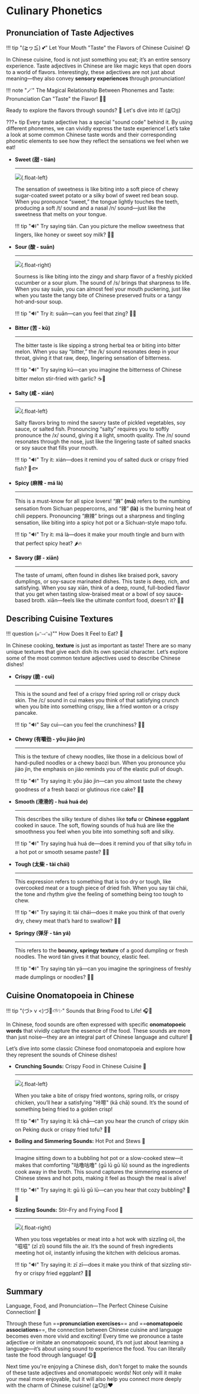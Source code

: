 # **Culinary Phonetics**
## Pronunciation of Taste Adjectives

!!! tip "(≧ヮ≦) 💕"
    Let Your Mouth "Taste" the Flavors of Chinese Cuisine! 😋

In Chinese cuisine, food is not just something you eat; it’s an entire sensory experience. Taste adjectives in Chinese are like magic keys that open doors to a world of flavors. Interestingly, these adjectives are not just about meaning—they also convey **sensory experiences** through pronunciation! 

!!! note "🪄"
    The Magical Relationship Between Phonemes and Taste: Pronunciation Can "Taste" the Flavor! 🎤🍜

Ready to explore the flavors through sounds? 🌟 Let's dive into it! (≧ᗜ≦)

???+ tip
    Every taste adjective has a special "sound code" behind it. By using different phonemes, we can vividly express the taste experience! Let’s take a look at some common Chinese taste words and their corresponding phonetic elements to see how they reflect the sensations we feel when we eat!


<div class="grid cards force-vertical" markdown>


-   **Sweet (甜 - tián)**
    
    ---

    ![](5/蛋糕.png){.float-left}
    
    The sensation of sweetness is like biting into a soft piece of chewy sugar-coated sweet potato or a silky bowl of sweet red bean soup. When you pronounce “sweet,” the tongue lightly touches the teeth, producing a soft /t/ sound and a nasal /n/ sound—just like the sweetness that melts on your tongue. 
    
    !!! tip "🔊"
        Try saying tián. Can you picture the mellow sweetness that lingers, like honey or sweet soy milk? 🍠🍯

-   **Sour (酸 - suān)**

    ---

    ![](5/柠檬.png){.float-right}

    Sourness is like biting into the zingy and sharp flavor of a freshly pickled cucumber or a sour plum. The sound of /s/ brings that sharpness to life. When you say suān, you can almost feel your mouth puckering, just like when you taste the tangy bite of Chinese preserved fruits or a tangy hot-and-sour soup.
   
    !!! tip "🔊"
        Try it: suān—can you feel that zing? 🍋🍒

-   **Bitter (苦 - kǔ)**

    ---

    
    
    The bitter taste is like sipping a strong herbal tea or biting into bitter melon. When you say “bitter,” the /k/ sound resonates deep in your throat, giving it that raw, deep, lingering sensation of bitterness. 
    
    !!! tip "🔊"
        Try saying kǔ—can you imagine the bitterness of Chinese bitter melon stir-fried with garlic? ☕🍈

-   **Salty (咸 - xián)** 

    ---

    ![](5/薯条.png){.float-left}
    
    Salty flavors bring to mind the savory taste of pickled vegetables, soy sauce, or salted fish. Pronouncing “salty” requires you to softly pronounce the /x/ sound, giving it a light, smooth quality. The /n/ sound resonates through the nose, just like the lingering taste of salted snacks or soy sauce that fills your mouth. 
    
    !!! tip "🔊"
        Try it: xián—does it remind you of salted duck or crispy fried fish? 🥢🐟

-   **Spicy (麻辣 - má là)**

    ---
    
    This is a must-know for all spice lovers! “麻” **(má)** refers to the numbing sensation from Sichuan peppercorns, and “辣” **(là)** is the burning heat of chili peppers. Pronouncing “麻辣” brings out a sharpness and tingling sensation, like biting into a spicy hot pot or a Sichuan-style mapo tofu. 
    
    !!! tip "🔊"
        Try it: má là—does it make your mouth tingle and burn with that perfect spicy heat? 🌶🔥

-   **Savory (鲜 - xiān)**

    ---
    
    The taste of umami, often found in dishes like braised pork, savory dumplings, or soy-sauce marinated dishes. This taste is deep, rich, and satisfying. When you say xiān, think of a deep, round, full-bodied flavor that you get when tasting slow-braised meat or a bowl of soy sauce-based broth. xiān—feels like the ultimate comfort food, doesn’t it? 🍖🍜

## Describing Cuisine Textures

!!! question (๑ᵔ⤙ᵔ๑)""
    How Does It Feel to Eat? 🥢

In Chinese cooking, **texture** is just as important as taste! There are so many unique textures that give each dish its own special character. Let’s explore some of the most common texture adjectives used to describe Chinese dishes!

-   **Crispy (脆 - cuì)**

    ---

    
    This is the sound and feel of a crispy fried spring roll or crispy duck skin. The /c/ sound in cuì makes you think of that satisfying crunch when you bite into something crispy, like a fried wonton or a crispy pancake. 
    
    !!! tip "🔊"
        Say cuì—can you feel the crunchiness? 🥟🍗

-   **Chewy (有嚼劲 - yǒu jiáo jìn)**

    ---

    This is the texture of chewy noodles, like those in a delicious bowl of hand-pulled noodles or a chewy baozi bun. When you pronounce yǒu jiáo jìn, the emphasis on jiáo reminds you of the elastic pull of dough. 
    
    !!! tip "🔊"
        Try saying it: yǒu jiáo jìn—can you almost taste the chewy goodness of a fresh baozi or glutinous rice cake? 🍜🥠

-   **Smooth (滑滑的 - huá huá de)**

    ---

    This describes the silky texture of dishes like **tofu** or **Chinese eggplant** cooked in sauce. The soft, flowing sounds of huá huá are like the smoothness you feel when you bite into something soft and silky. 
    
    !!! tip "🔊"
        Try saying huá huá de—does it remind you of that silky tofu in a hot pot or smooth sesame paste? 🍆🍲

-   **Tough (太柴 - tài chái)**

    ---

    This expression refers to something that is too dry or tough, like overcooked meat or a tough piece of dried fish. When you say tài chái, the tone and rhythm give the feeling of something being too tough to chew. 
    
    !!! tip "🔊"
        Try saying it: tài chái—does it make you think of that overly dry, chewy meat that’s hard to swallow? 🍖🥲

-   **Springy (弹牙 - tán yá)**

    ---

    This refers to the **bouncy, springy texture** of a good dumpling or fresh noodles. The word tán gives it that bouncy, elastic feel. 
    
    !!! tip "🔊"
        Try saying tán yá—can you imagine the springiness of freshly made dumplings or noodles? 🥟🍲

## Cuisine Onomatopoeia in Chinese
!!! tip "(づ> v <)づ🌈⛅️✨"
    Sounds that Bring Food to Life! 🎧🍲

In Chinese, food sounds are often expressed with specific **onomatopoeic words** that vividly capture the essence of the food. These sounds are more than just noise—they are an integral part of Chinese language and culture! 🪭

Let’s dive into some classic Chinese food onomatopoeia and explore how they represent the sounds of Chinese dishes!

-   **Crunching Sounds:** Crispy Food in Chinese Cuisine 🍤

    ---

    ![](5/薯片.png){.float-left}

    When you take a bite of crispy fried wontons, spring rolls, or crispy chicken, you’ll hear a satisfying "咔嚓" (kā chā) sound. It’s the sound of something being fried to a golden crisp! 
    
    !!! tip "🔊"
        Try saying it: kā chā—can you hear the crunch of crispy skin on Peking duck or crispy fried tofu? 🥡🍤

-   **Boiling and Simmering Sounds:** Hot Pot and Stews 🍲

    ---

    Imagine sitting down to a bubbling hot pot or a slow-cooked stew—it makes that comforting "咕噜咕噜" (gū lū gū lū) sound as the ingredients cook away in the broth. This sound captures the simmering essence of Chinese stews and hot pots, making it feel as though the meal is alive! 
    
    !!! tip "🔊"
        Try saying it: gū lū gū lū—can you hear that cozy bubbling? 🍲🔥

-   **Sizzling Sounds:** Stir-Fry and Frying Food 🍳

    ---

    ![](5/煎蛋.png){.float-right}

    When you toss vegetables or meat into a hot wok with sizzling oil, the "嗞嗞" (zī zī) sound fills the air. It’s the sound of fresh ingredients meeting hot oil, instantly infusing the kitchen with delicious aromas.
    
    !!! tip "🔊"
        Try saying it: zī zī—does it make you think of that sizzling stir-fry or crispy fried eggplant? 🍳🍚



## Summary
Language, Food, and Pronunciation—The Perfect Chinese Cuisine Connection! 🎉

Through these fun ==**pronunciation exercises**== and ==**onomatopoeic associations**==, the connection between Chinese cuisine and language becomes even more vivid and exciting! Every time we pronounce a taste adjective or imitate an onomatopoeic sound, it’s not just about learning a language—it’s about using sound to experience the food. You can literally taste the food through language! 😋🍴


Next time you're enjoying a Chinese dish, don't forget to make the sounds of these taste adjectives and onomatopoeic words! Not only will it make your meal more enjoyable, but it will also help you connect more deeply with the charm of Chinese cuisine! (≧ᗜ≦)❤️